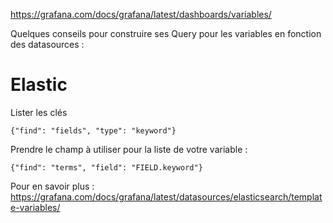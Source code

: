 https://grafana.com/docs/grafana/latest/dashboards/variables/

Quelques conseils pour construire ses Query pour les variables en fonction des datasources : 

# Elastic
Lister les clés 
```
{"find": "fields", "type": "keyword"}
```
Prendre le champ à utiliser pour la liste de votre variable : 
```
{"find": "terms", "field": "FIELD.keyword"}
```
Pour en savoir plus : https://grafana.com/docs/grafana/latest/datasources/elasticsearch/template-variables/ 
